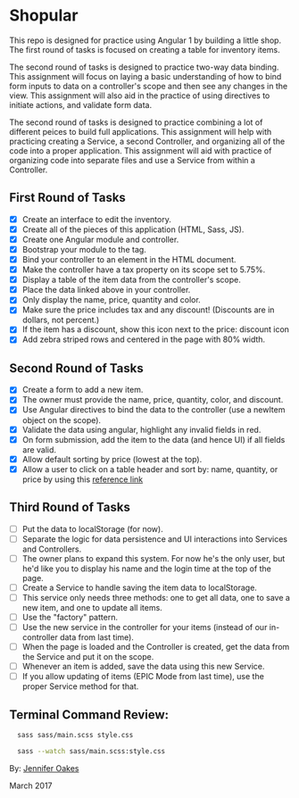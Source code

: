 # Shopular

This repo is designed for practice using Angular 1 by building a little shop. The first round of tasks is focused on creating a table for inventory items.

The second round of tasks is designed to practice two-way data binding. This assignment will focus on laying a basic understanding of how to bind form inputs to data on a controller's scope and then see any changes in the view. This assignment will also aid in the practice of using directives to initiate actions, and validate form data.

The second round of tasks is designed to practice combining a lot of different peices to build full applications. This assignment will help with practicing creating a Service, a second Controller, and organizing all of the code into a proper application. This assignment will aid with practice of organizing code into separate files and use a Service from within a Controller.

## First Round of Tasks
- [X] Create an interface to edit the inventory.
- [X] Create all of the pieces of this application (HTML, Sass, JS).
- [X] Create one Angular module and controller.
- [X] Bootstrap your module to the <html> tag.
- [X] Bind your controller to an element in the HTML document.
- [X] Make the controller have a tax property on its scope set to 5.75%.
- [X] Display a table of the item data from the controller's scope.
- [X] Place the data linked above in your controller.
- [X] Only display the name, price, quantity and color.
- [X] Make sure the price includes tax and any discount! (Discounts are in dollars, not percent.)
- [X] If the item has a discount, show this icon next to the price: discount icon
- [X] Add zebra striped rows and centered in the page with 80% width.

## Second Round of Tasks
- [X] Create a form to add a new item.
- [X] The owner must provide the name, price, quantity, color, and discount.
- [X] Use Angular directives to bind the data to the controller (use a newItem object on the scope).
- [X] Validate the data using angular, highlight any invalid fields in red.
- [X] On form submission, add the item to the data (and hence UI) if all fields are valid.
- [X] Allow default sorting by price (lowest at the top).
- [X] Allow a user to click on a table header and sort by: name, quantity, or price by using this [reference link](https://scotch.io/tutorials/sort-and-filter-a-table-using-angular)

## Third Round of Tasks
- [ ] Put the data to localStorage (for now).
- [ ] Separate the logic for data persistence and UI interactions into Services and Controllers.
- [ ] The owner plans to expand this system. For now he's the only user, but he'd like you to display his name and the login time at the top of the page.
- [ ] Create a Service to handle saving the item data to localStorage.
- [ ] This service only needs three methods: one to get all data, one to save a new item, and one to update all items.
- [ ] Use the "factory" pattern.
- [ ] Use the new service in the controller for your items (instead of our in-controller data from last time).
- [ ] When the page is loaded and the Controller is created, get the data from the Service and put it on the scope.
- [ ] Whenever an item is added, save the data using this new Service.
- [ ] If you allow updating of items (EPIC Mode from last time), use the proper Service method for that.

## Terminal Command Review:
```sh
  sass sass/main.scss style.css

  sass --watch sass/main.scss:style.css
```

By: [Jennifer Oakes](https://www.linkedin.com/in/jennifernicoleoakes/)

March 2017
